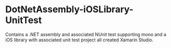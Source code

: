 DotNetAssembly-iOSLibrary-UnitTest
==================================

Contains a .NET assembly and associated NUnit test supporting mono and a iOS library with associated unit test project all created Xamarin Studio. 
